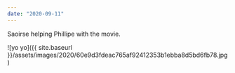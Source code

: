 ```yaml
---
date: "2020-09-11"
---
```


Saoirse helping Phillipe with the movie.

![yo yo]({{ site.baseurl }}/assets/images/2020/60e9d3fdeac765af92412353b1ebba8d5bd6fb78.jpg)
